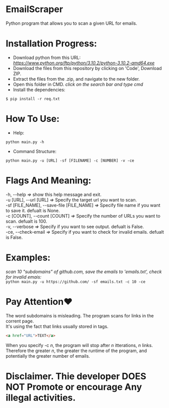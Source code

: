 # EmailScraper
Python program that allows you to scan a given URL for emails.


# Installation Progress:
* Download python from this URL: 
*https://www.python.org/ftp/python/3.10.2/python-3.10.2-amd64.exe*
* Download the files from this repository by clicking on 'Code', Download ZIP.
* Extract the files from the .zip, and navigate to the new folder.
* Open this folder in CMD. *click on the search bar and type cmd*
* Install the dependencies:  
```
$ pip install -r req.txt
```

# How To Use:
* Help:
```
python main.py -h
```
* Command Structure:
```
python main.py -u [URL] -sf [FILENAME] -c [NUMBER] -v -ce
```
# Flags And Meaning:
  -h, --help   *=>*          show this help message and exit. <br>
  -u [URL], --url [URL]   *=>*  Specify the target url you want to scan. <br>
  -sf [FILE_NAME], --save-file [FILE_NAME] *=>*
                        Specify file name if you want to save it. defualt is None.<br>
  -c [COUNT], --count [COUNT] *=>*
                        Specify the number of URLs you want to scan. defualt is 100.<br>
  -v, --verbose    *=>*     Specify if you want to see output. defualt is False.<br>
  -ce, --check-email  *=>*  Specify if you want to check for invalid emails. defualt is False.<br>
  
# Examples:
*scan 10 "subdomains" of github.com, save the emails to 'emails.txt', check for invalid emais:* <br>
``` python main.py -u https://github.com/ -sf emails.txt -c 10 -ce ```

# Pay Attention❤️
The word subdomains is misleading. The program scans for links in the corrent page.<br>
It's using the fact that links usually stored in <a> tags.<br>
```html
<a href="URL">TEXT</a>
```
When you specify -c *n*, the program will stop after *n* itterations, *n* links.<br>
Therefore the greater *n*, the greater the runtime of the program, and potentially the greater number of emails.

# Disclaimer. Thie developer DOES NOT Promote or encourage Any illegal activities.
